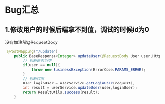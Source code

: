 # Bug汇总

## 1.修改用户的时候后端拿不到值，调试的时候id为0

没有加注解@RequestBody

```java
 @PostMapping("/update")
    public BaseResponse<Integer> updateUser(@RequestBody User user,HttpServletRequest request){
        // 判断是否为空
        if(user == null){
            throw new BusinessException(ErrorCode.PARAMS_ERROR);
        }
        // 判断权限
        User loginUser = userService.getLoginUser(request);
        int result = userService.updateUser(user,loginUser);
        return ResultUtils.success(result);
    }
```







